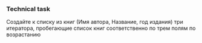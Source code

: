 ### Technical task
Создайте к списку из книг (Имя автора, Название, год издания) три итератора, пробегающие список книг соответственно по трем полям по возрастанию
